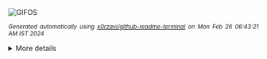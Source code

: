 <div align="justify">
<picture>
    <source media="(prefers-color-scheme: dark)" srcset="https://i.ibb.co/2sVvnw8/output-gif.gif">
    <source media="(prefers-color-scheme: light)" srcset="https://i.ibb.co/2sVvnw8/output-gif.gif">
    <img alt="GIFOS" src="https://i.ibb.co/2sVvnw8/output-gif.gif">
</picture>

<sub><i>Generated automatically using [x0rzavi/github-readme-terminal](https://github.com/x0rzavi/github-readme-terminal) on Mon Feb 26 06:43:21 AM IST 2024</i></sub>

<details>
<summary>More details</summary>

</details>
</div>

<!-- Image deletion URL: https://ibb.co/dLCPWSb/126261db16891d13a4a153a00aff814d -->